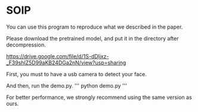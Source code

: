 # SOIP

You can use this program to reproduce what we described in the paper.

Please download the pretrained model, and put it in the directory after decompression.

https://drive.google.com/file/d/1S-dDljxz-_F39shlZ5D99aKB24DGa2nN/view?usp=sharing

First, you must to have a usb camera to detect your face.

And then, run the demo.py.
'''
python demo.py
'''

For better performance, we strongly recommend using the same version as ours.

